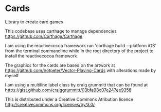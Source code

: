 # Cards
Library to create card games

This codebase uses carthage to manage dependencies https://github.com/Carthage/Carthage

I am using the reactivecocoa framework run 'carthage build --platform iOS' from the terminal commandline while in the root directory of the project to install the reactivecocoa framework

The graphics for the cards are based on the artwork at https://github.com/notpeter/Vector-Playing-Cards with alterations made by myself

I am using a multiline label class by craig grummitt that can be found at https://gist.github.com/craiggrummitt/03bfa93c07e247ee9358

This is distributed under a Creative Commons Atribution licence http://creativecommons.org/licenses/by/3.0/
